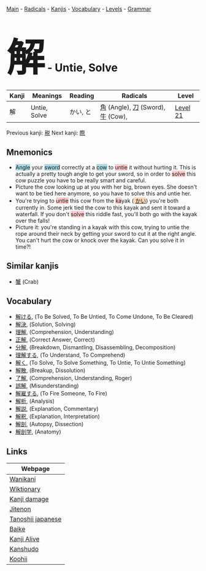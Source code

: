<style> bigfont {font-size: 100px}</style>
[Main](../index.md) -
[Radicals](../radicals.md) -
[Kanjis](../kanjis.md) -
[Vocabulary](../vocabulary.md) -
[Levels](../levels.md) -
[Grammar](../grammar.md)
# <bigfont> 解</bigfont> - Untie, Solve 

| Kanji | Meanings | Reading | Radicals | Level |
| --- | --- | --- | --- | --- |
| 解 | Untie, Solve | かい, と | [角](../radicals/角.md) (Angle), [刀](../radicals/刀.md) (Sword), [牛](../radicals/牛.md) (Cow),  | [Level 21](../levels/wk_level21.md) |

Previous kanji: [税](税.md) Next kanji: [際](際.md) 

## Mnemonics
 * <span style="background-color:#ADD8E6"> Angle</span> your <span style="background-color:#ADD8E6"> sword</span> correctly at a <span style="background-color:#ADD8E6"> cow</span> to <span style="background-color:#ffcccb"> untie</span> it without hurting it. This is actually a pretty tough angle to get your sword, so in order to <span style="background-color:#ffcccb"> solve</span> this cow puzzle you have to be really smart and careful.
* Picture the cow looking up at you with her big, brown eyes. She doesn't want to be tied here anymore, so you have to solve this and untie her.
* You're trying to <span style="background-color:#ffcccb"> untie</span> this cow from the <span style="background-color:#ffcccb"> ka</span>yak (<span style="background-color:#fed8b1"> [かい](https://jisho.org/search/かい)</span>) you're both currently in. Some jerk tied the cow to this kayak and sent it toward a waterfall. If you don't <span style="background-color:#ffcccb"> solve</span> this riddle fast, you'll both go with the kayak over the falls!
* Picture it: you're standing in a kayak with this cow, trying to untie the rope around their neck by getting your sword to cut it at the right angle. You can't hurt the cow or knock over the kayak. Can you solve it in time?!


## Similar kanjis
 * [蟹](蟹.md) (Crab)


## Vocabulary
 * [解ける](../vocabulary/解.md), (To Be Solved, To Be Untied, To Come Undone, To Be Cleared)
* [解決](../vocabulary/解.md), (Solution, Solving)
* [理解](../vocabulary/解.md), (Comprehension, Understanding)
* [正解](../vocabulary/解.md), (Correct Answer, Correct)
* [分解](../vocabulary/解.md), (Breakdown, Dismantling, Disassembling, Decomposition)
* [理解する](../vocabulary/解.md), (To Understand, To Comprehend)
* [解く](../vocabulary/解.md), (To Solve, To Solve Something, To Untie, To Untie Something)
* [解散](../vocabulary/解.md), (Breakup, Dissolution)
* [了解](../vocabulary/解.md), (Comprehension, Understanding, Roger)
* [誤解](../vocabulary/解.md), (Misunderstanding)
* [解雇する](../vocabulary/解.md), (To Fire Someone, To Fire)
* [解析](../vocabulary/解.md), (Analysis)
* [解説](../vocabulary/解.md), (Explanation, Commentary)
* [解釈](../vocabulary/解.md), (Explanation, Interpretation)
* [解剖](../vocabulary/解.md), (Autopsy, Dissection)
* [解剖学](../vocabulary/解.md), (Anatomy)



## Links 

| Webpage |
| --- |
| [Wanikani          ](https://www.wanikani.com/kanji/解) |
| [Wiktionary        ](https://en.wiktionary.org/wiki/解) |
| [Kanji damage      ](http://www.kanjidamage.com/kanji/search?utf8=✓&q=解) |
| [Jitenon           ](https://jitenon.com/kanji/解) |
| [Tanoshii japanese ](https://www.tanoshiijapanese.com/dictionary/kanji.cfm?k=解) |
| [Baike             ](https://baike.baidu.com/item/解) |
| [Kanji Alive       ](https://app.kanjialive.com/解) |
| [Kanshudo          ](https://www.kanshudo.com/searchmn?q=解) |
| [Koohii            ](https://kanji.koohii.com/study/kanji/解) |
